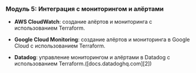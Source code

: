 ### Модуль 5: Интеграция с мониторингом и алёртами

* **AWS CloudWatch**: создание алёртов и мониторинга с использованием Terraform.

* **Google Cloud Monitoring**: создание алёртов и мониторинга в Google Cloud с использованием Terraform.

* **Datadog**: управление мониторингом и алёртами в Datadog с использованием Terraform.([docs.datadoghq.com][2])
